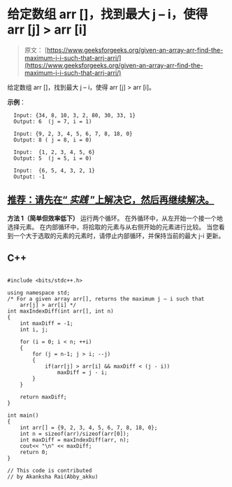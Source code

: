 # 给定数组 arr []，找到最大 j – i，使得 arr [j] > arr [i]

> 原文： [https://www.geeksforgeeks.org/given-an-array-arr-find-the-maximum-j-i-such-that-arrj-arri/](https://www.geeksforgeeks.org/given-an-array-arr-find-the-maximum-j-i-such-that-arrj-arri/)

给定数组 arr []，找到最大 j – i，使得 arr [j] > arr [i]。

**示例**：

```
  Input: {34, 8, 10, 3, 2, 80, 30, 33, 1}
  Output: 6  (j = 7, i = 1)

  Input: {9, 2, 3, 4, 5, 6, 7, 8, 18, 0}
  Output: 8 ( j = 8, i = 0)

  Input:  {1, 2, 3, 4, 5, 6}
  Output: 5  (j = 5, i = 0)

  Input:  {6, 5, 4, 3, 2, 1}
  Output: -1 
```

## [推荐：请先在“ ***实践*** ”上解决它，然后再继续解决。](https://practice.geeksforgeeks.org/problems/maximum-index/0)

**方法 1（简单但效率低下）**
运行两个循环。 在外循环中，从左开始一个接一个地选择元素。 在内部循环中，将拾取的元素与从右侧开始的元素进行比较。 当您看到一个大于选取的元素的元素时，请停止内部循环，并保持当前的最大 j-i 更新。

## C++ 

```

#include <bits/stdc++.h> 

using namespace std; 
/* For a given array arr[], returns the maximum j – i such that 
    arr[j] > arr[i] */
int maxIndexDiff(int arr[], int n) 
{ 
    int maxDiff = -1; 
    int i, j; 

    for (i = 0; i < n; ++i) 
    { 
        for (j = n-1; j > i; --j) 
        { 
            if(arr[j] > arr[i] && maxDiff < (j - i)) 
                maxDiff = j - i; 
        } 
    } 

    return maxDiff; 
} 

int main() 
{ 
    int arr[] = {9, 2, 3, 4, 5, 6, 7, 8, 18, 0}; 
    int n = sizeof(arr)/sizeof(arr[0]); 
    int maxDiff = maxIndexDiff(arr, n); 
    cout<< "\n" << maxDiff; 
    return 0; 
} 

// This code is contributed 
// by Akanksha Rai(Abby_akku) 

```